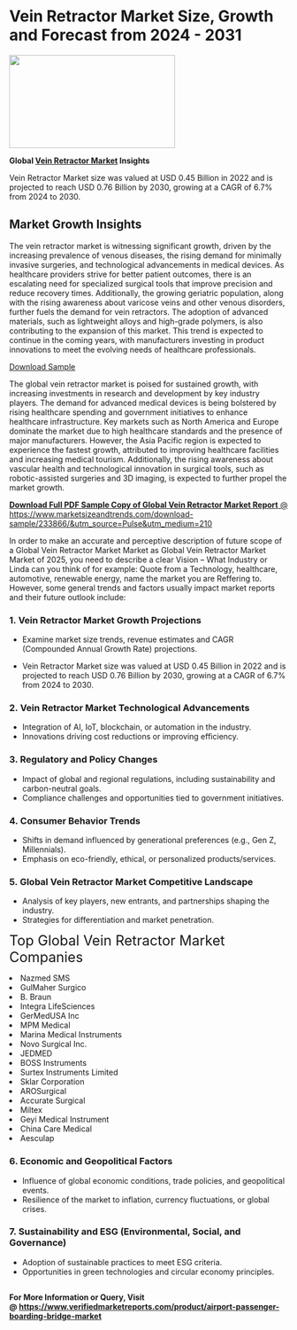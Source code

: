 <H1>Vein Retractor Market Size, Growth and Forecast from 2024 - 2031</H1><img class="aligncenter size-medium wp-image-584254" src="https://thirdeyenews.in/wp-content/uploads/2024/09/Global-Market-Research-300x168.jpeg" alt="" width="300" height="168" /><p><strong>Global&nbsp;<a href="https://www.marketsizeandtrends.com/download-sample/233866/&amp;utm_source=Pulse&amp;utm_medium=210">Vein Retractor Market</a> Insights</strong></p><p>Vein Retractor Market size was valued at USD 0.45 Billion in 2022 and is projected to reach USD 0.76 Billion by 2030, growing at a CAGR of 6.7% from 2024 to 2030.</p><p><h2>Market Growth Insights</h2> <p>The vein retractor market is witnessing significant growth, driven by the increasing prevalence of venous diseases, the rising demand for minimally invasive surgeries, and technological advancements in medical devices. As healthcare providers strive for better patient outcomes, there is an escalating need for specialized surgical tools that improve precision and reduce recovery times. Additionally, the growing geriatric population, along with the rising awareness about varicose veins and other venous disorders, further fuels the demand for vein retractors. The adoption of advanced materials, such as lightweight alloys and high-grade polymers, is also contributing to the expansion of this market. This trend is expected to continue in the coming years, with manufacturers investing in product innovations to meet the evolving needs of healthcare professionals.</p> <p><a href="download-sample-link">Download Sample</a></p> <p>The global vein retractor market is poised for sustained growth, with increasing investments in research and development by key industry players. The demand for advanced medical devices is being bolstered by rising healthcare spending and government initiatives to enhance healthcare infrastructure. Key markets such as North America and Europe dominate the market due to high healthcare standards and the presence of major manufacturers. However, the Asia Pacific region is expected to experience the fastest growth, attributed to improving healthcare facilities and increasing medical tourism. Additionally, the rising awareness about vascular health and technological innovation in surgical tools, such as robotic-assisted surgeries and 3D imaging, is expected to further propel the market growth.</p> <p><a href="get-more-link"></p><p><span class=""><strong>Download Full PDF Sample Copy of Global Vein Retractor Market Report</strong> @ <a href="https://www.marketsizeandtrends.com/download-sample/233866/&amp;utm_source=Pulse&amp;utm_medium=210" target="_blank">https://www.marketsizeandtrends.com/download-sample/233866/&amp;utm_source=Pulse&amp;utm_medium=210</a></span></p><p>In order to make an accurate and perceptive description of future scope of a Global&nbsp;Vein Retractor Market Market as Global&nbsp;Vein Retractor Market Market of 2025, you need to describe a clear Vision &ndash; What Industry or Linda can you think of for example: Quote from a Technology, healthcare, automotive, renewable energy, name the market you are Reffering to. However, some general trends and factors usually impact market reports and their future outlook include:</p><h3>1.&nbsp;<strong>Vein Retractor Market Growth Projections</strong></h3><ul><li>Examine market size trends, revenue estimates and CAGR (Compounded Annual Growth Rate) projections.</li><li><p>Vein Retractor Market size was valued at USD 0.45 Billion in 2022 and is projected to reach USD 0.76 Billion by 2030, growing at a CAGR of 6.7% from 2024 to 2030.</p></li></ul><h3>2.&nbsp;<strong>Vein Retractor Market Technological Advancements</strong></h3><ul><li>Integration of AI, IoT, blockchain, or automation in the industry.</li><li>Innovations driving cost reductions or improving efficiency.</li></ul><h3>3.&nbsp;<strong>Regulatory and Policy Changes</strong></h3><ul><li>Impact of global and regional regulations, including sustainability and carbon-neutral goals.</li><li>Compliance challenges and opportunities tied to government initiatives.</li></ul><h3>4.&nbsp;<strong>Consumer Behavior Trends</strong></h3><ul><li>Shifts in demand influenced by generational preferences (e.g., Gen Z, Millennials).</li><li>Emphasis on eco-friendly, ethical, or personalized products/services.</li></ul><h3>5.&nbsp;<strong>Global Vein Retractor Market Competitive Landscape</strong></h3><ul><li>Analysis of key players, new entrants, and partnerships shaping the industry.</li><li>Strategies for differentiation and market penetration.</li></ul><p data-pm-slice="1 1 []"><span style="color: inherit; font-family: inherit; font-size: 25px;">Top Global Vein Retractor Market Companies</span></p><div class="" data-test-id=""><p><li>Nazmed SMS</li><li> GulMaher Surgico</li><li> B. Braun</li><li> Integra LifeSciences</li><li> GerMedUSA Inc</li><li> MPM Medical</li><li> Marina Medical Instruments</li><li> Novo Surgical Inc.</li><li> JEDMED</li><li> BOSS Instruments</li><li> Surtex Instruments Limited</li><li> Sklar Corporation</li><li> AROSurgical</li><li> Accurate Surgical</li><li> Miltex</li><li> Geyi Medical Instrument</li><li> China Care Medical</li><li> Aesculap</li></p></div><h3>6.&nbsp;<strong>Economic and Geopolitical Factors</strong></h3><ul><li>Influence of global economic conditions, trade policies, and geopolitical events.</li><li>Resilience of the market to inflation, currency fluctuations, or global crises.</li></ul><h3>7.&nbsp;<strong>Sustainability and ESG (Environmental, Social, and Governance)</strong></h3><ul><li>Adoption of sustainable practices to meet ESG criteria.</li><li>Opportunities in green technologies and circular economy principles.</li></ul><h2><strong style="font-size: 14px;">For More Information or Query, Visit @&nbsp;</strong><a style="background-color: #ffffff; font-size: 14px;" href="https://www.marketsizeandtrends.com/report/vein-retractor-market/" target="_blank">https://www.verifiedmarketreports.com/product/airport-passenger-boarding-bridge-market</a></h2>
